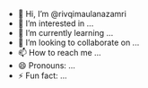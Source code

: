 - 👋 Hi, I’m @rivqimaulanazamri
- 👀 I’m interested in ...
- 🌱 I’m currently learning ...
- 💞️ I’m looking to collaborate on ...
- 📫 How to reach me ...
- 😄 Pronouns: ...
- ⚡ Fun fact: ...

<!---
rivqimaulanazamri/rivqimaulanazamri is a ✨ special ✨ repository because its `README.md` (this file) appears on your GitHub profile.
You can click the Preview link to take a look at your changes.
--->
